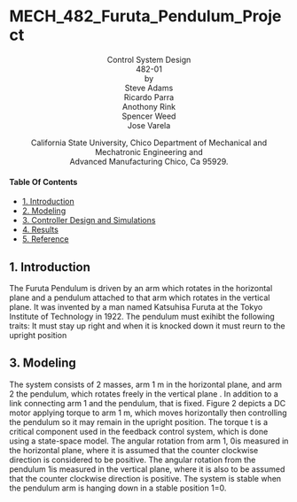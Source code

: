 
# MECH_482_Furuta_Pendulum_Project
<p align="center">
    Control System Design<br/>
    482-01<br/>
    by<br/>
    Steve Adams<br/>
    Ricardo Parra<br/>
    Anothony Rink<br/>
    Spencer Weed<br/>
    Jose Varela
</p>
<p align="center">    
    
    
</p>
<p align="center">   
    California State University, Chico Department of Mechanical and Mechatronic Engineering and<br/>
    Advanced Manufacturing Chico, Ca 95929.
</p>

#### Table Of Contents
- [1. Introduction](#1-introduction)
- [2. Modeling](#2-modeling)
- [3. Controller Design and Simulations](#3-controller-design-and-simulations)
- [4. Results](#4-results)
- [5. Reference](#5-references)

## 1. Introduction
The Furuta Pendulum is driven by an arm which rotates in the horizontal plane and a pendulum attached to that arm which rotates in the vertical plane. 
It was invented by a man named Katsuhisa Furuta at the Tokyo Institute of Technology in 1922. The pendulum must exihibt the following traits:
It must stay up right and when it is knocked down it must reurn to the upright position
<p align="center">  
  
## 3. Modeling
The system consists of 2 masses, arm 1 m in the horizontal plane, and arm 2 the pendulum, which rotates freely in the vertical plane . In addition to a link connecting arm 1 and the pendulum, that is fixed. Figure 2 depicts a DC motor applying torque to arm 1 m, which moves horizontally then controlling the pendulum so it may remain in the upright position. The torque t is a critical component used in the feedback control system, which is done using a state-space model. The angular rotation from arm 1, 0is measured in the horizontal plane, where it is assumed that the counter clockwise direction is considered to be positive. The angular rotation from the pendulum 1is measured in the vertical plane, where it is also to be assumed that the counter clockwise direction is positive. The system is stable when the pendulum arm is hanging down in a stable position 1=0.
